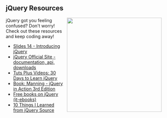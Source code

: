 ## jQuery Resources

<img src="https://s3.amazonaws.com/after-school-assets/confused.gif" align="right" hspace="10" width="300">

jQuery got you feeling confused? Don't worry! Check out these resources and keep coding away!

- [Slides 14 - Introducing jQuery](https://docs.google.com/presentation/d/1fmBG0vUTzwVdk-wgTpE0xmnC3o-CUby_G0h6cQYUxyo/edit?usp=sharing)
- [jQuery Official Site - documentation, api, downloads](http://jquery.com/)
- [Tuts Plus Videos: 30 Days to Learn jQuery](http://code.tutsplus.com/courses/30-days-to-learn-jquery)
- [Book: Manning - jQuery in Action 3rd Edition](http://www.manning.com/derosa/)
- [Free books on jQuery (it-ebooks)](http://www.it-ebooks.info/tag/jquery/)
- [10 Things I Learned from jQuery Source](http://www.paulirish.com/2010/10-things-i-learned-from-the-jquery-source/)